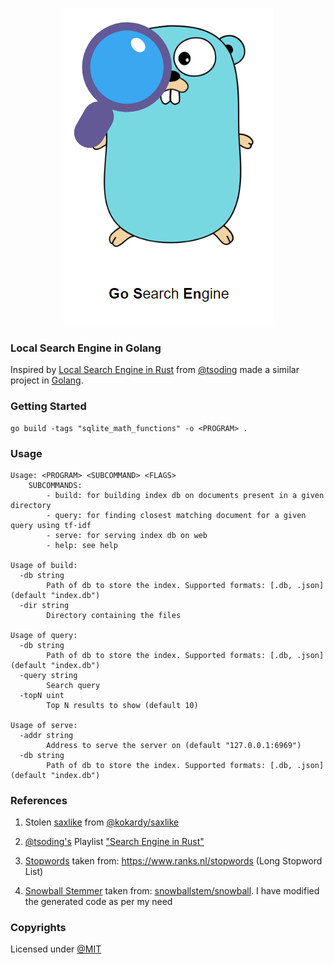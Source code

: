 <p align="center">
  <img src="./Logo.png">
</p>

### Local Search Engine in Golang

Inspired by [Local Search Engine in Rust](https://github.com/tsoding/seroost) from [@tsoding](https://github.com/tsoding) made a similar project in [Golang](https://go.dev/).

### Getting Started

```console
go build -tags "sqlite_math_functions" -o <PROGRAM> .
```

### Usage
```console
Usage: <PROGRAM> <SUBCOMMAND> <FLAGS>
    SUBCOMMANDS:
        - build: for building index db on documents present in a given directory
        - query: for finding closest matching document for a given query using tf-idf
        - serve: for serving index db on web
        - help: see help

Usage of build:
  -db string
        Path of db to store the index. Supported formats: [.db, .json] (default "index.db")
  -dir string
        Directory containing the files

Usage of query:
  -db string
        Path of db to store the index. Supported formats: [.db, .json] (default "index.db")
  -query string
        Search query
  -topN uint
        Top N results to show (default 10)

Usage of serve:
  -addr string
        Address to serve the server on (default "127.0.0.1:6969")
  -db string
        Path of db to store the index. Supported formats: [.db, .json] (default "index.db")
```

### References

1. Stolen [saxlike](./saxlike/) from [@kokardy/saxlike](https://github.com/kokardy/saxlike/tree/master)

2. [@tsoding's](https://github.com/tsoding) Playlist ["Search Engine in Rust"](https://youtube.com/playlist?list=PLpM-Dvs8t0VZXC-91PpIp-eAt0WF5SKEv&si=M0LhV-bsL8jHrE5t)

3. [Stopwords](./stopwords.go) taken from: https://www.ranks.nl/stopwords (Long Stopword List)

4. [Snowball Stemmer](./stemmer/snowball/) taken from: [snowballstem/snowball](https://github.com/snowballstem/snowball). I have modified the generated code as per my need

### Copyrights

Licensed under [@MIT](./LICENSE)
